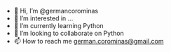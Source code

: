 - 👋 Hi, I’m @germancorominas
- 👀 I’m interested in ...
- 🌱 I’m currently learning Python
- 💞️ I’m looking to collaborate on Python
- 📫 How to reach me german.corominas@gmail.com

<!---
germancorominas/germancorominas is a ✨ special ✨ repository because its `README.md` (this file) appears on your GitHub profile.
You can click the Preview link to take a look at your changes.
--->
